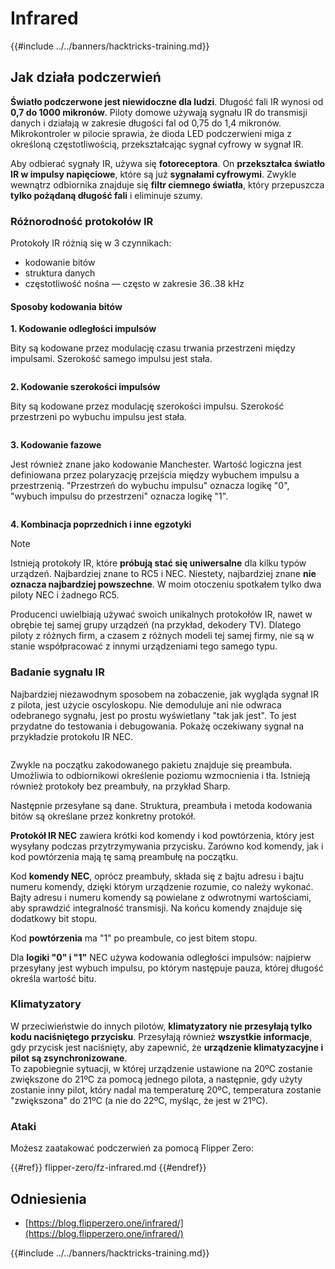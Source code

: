 # Infrared

{{#include ../../banners/hacktricks-training.md}}

## Jak działa podczerwień <a href="#how-the-infrared-port-works" id="how-the-infrared-port-works"></a>

**Światło podczerwone jest niewidoczne dla ludzi**. Długość fali IR wynosi od **0,7 do 1000 mikronów**. Piloty domowe używają sygnału IR do transmisji danych i działają w zakresie długości fal od 0,75 do 1,4 mikronów. Mikrokontroler w pilocie sprawia, że dioda LED podczerwieni miga z określoną częstotliwością, przekształcając sygnał cyfrowy w sygnał IR.

Aby odbierać sygnały IR, używa się **fotoreceptora**. On **przekształca światło IR w impulsy napięciowe**, które są już **sygnałami cyfrowymi**. Zwykle wewnątrz odbiornika znajduje się **filtr ciemnego światła**, który przepuszcza **tylko pożądaną długość fali** i eliminuje szumy.

### Różnorodność protokołów IR <a href="#variety-of-ir-protocols" id="variety-of-ir-protocols"></a>

Protokoły IR różnią się w 3 czynnikach:

- kodowanie bitów
- struktura danych
- częstotliwość nośna — często w zakresie 36..38 kHz

#### Sposoby kodowania bitów <a href="#bit-encoding-ways" id="bit-encoding-ways"></a>

**1. Kodowanie odległości impulsów**

Bity są kodowane przez modulację czasu trwania przestrzeni między impulsami. Szerokość samego impulsu jest stała.

<figure><img src="../../images/image (295).png" alt=""><figcaption></figcaption></figure>

**2. Kodowanie szerokości impulsów**

Bity są kodowane przez modulację szerokości impulsu. Szerokość przestrzeni po wybuchu impulsu jest stała.

<figure><img src="../../images/image (282).png" alt=""><figcaption></figcaption></figure>

**3. Kodowanie fazowe**

Jest również znane jako kodowanie Manchester. Wartość logiczna jest definiowana przez polaryzację przejścia między wybuchem impulsu a przestrzenią. "Przestrzeń do wybuchu impulsu" oznacza logikę "0", "wybuch impulsu do przestrzeni" oznacza logikę "1".

<figure><img src="../../images/image (634).png" alt=""><figcaption></figcaption></figure>

**4. Kombinacja poprzednich i inne egzotyki**

> [!NOTE]
> Istnieją protokoły IR, które **próbują stać się uniwersalne** dla kilku typów urządzeń. Najbardziej znane to RC5 i NEC. Niestety, najbardziej znane **nie oznacza najbardziej powszechne**. W moim otoczeniu spotkałem tylko dwa piloty NEC i żadnego RC5.
>
> Producenci uwielbiają używać swoich unikalnych protokołów IR, nawet w obrębie tej samej grupy urządzeń (na przykład, dekodery TV). Dlatego piloty z różnych firm, a czasem z różnych modeli tej samej firmy, nie są w stanie współpracować z innymi urządzeniami tego samego typu.

### Badanie sygnału IR

Najbardziej niezawodnym sposobem na zobaczenie, jak wygląda sygnał IR z pilota, jest użycie oscyloskopu. Nie demoduluje ani nie odwraca odebranego sygnału, jest po prostu wyświetlany "tak jak jest". To jest przydatne do testowania i debugowania. Pokażę oczekiwany sygnał na przykładzie protokołu IR NEC.

<figure><img src="../../images/image (235).png" alt=""><figcaption></figcaption></figure>

Zwykle na początku zakodowanego pakietu znajduje się preambuła. Umożliwia to odbiornikowi określenie poziomu wzmocnienia i tła. Istnieją również protokoły bez preambuły, na przykład Sharp.

Następnie przesyłane są dane. Struktura, preambuła i metoda kodowania bitów są określane przez konkretny protokół.

**Protokół IR NEC** zawiera krótki kod komendy i kod powtórzenia, który jest wysyłany podczas przytrzymywania przycisku. Zarówno kod komendy, jak i kod powtórzenia mają tę samą preambułę na początku.

Kod **komendy NEC**, oprócz preambuły, składa się z bajtu adresu i bajtu numeru komendy, dzięki którym urządzenie rozumie, co należy wykonać. Bajty adresu i numeru komendy są powielane z odwrotnymi wartościami, aby sprawdzić integralność transmisji. Na końcu komendy znajduje się dodatkowy bit stopu.

Kod **powtórzenia** ma "1" po preambule, co jest bitem stopu.

Dla **logiki "0" i "1"** NEC używa kodowania odległości impulsów: najpierw przesyłany jest wybuch impulsu, po którym następuje pauza, której długość określa wartość bitu.

### Klimatyzatory

W przeciwieństwie do innych pilotów, **klimatyzatory nie przesyłają tylko kodu naciśniętego przycisku**. Przesyłają również **wszystkie informacje**, gdy przycisk jest naciśnięty, aby zapewnić, że **urządzenie klimatyzacyjne i pilot są zsynchronizowane**.\
To zapobiegnie sytuacji, w której urządzenie ustawione na 20ºC zostanie zwiększone do 21ºC za pomocą jednego pilota, a następnie, gdy użyty zostanie inny pilot, który nadal ma temperaturę 20ºC, temperatura zostanie "zwiększona" do 21ºC (a nie do 22ºC, myśląc, że jest w 21ºC).

### Ataki

Możesz zaatakować podczerwień za pomocą Flipper Zero:

{{#ref}}
flipper-zero/fz-infrared.md
{{#endref}}

## Odniesienia

- [https://blog.flipperzero.one/infrared/](https://blog.flipperzero.one/infrared/)

{{#include ../../banners/hacktricks-training.md}}
